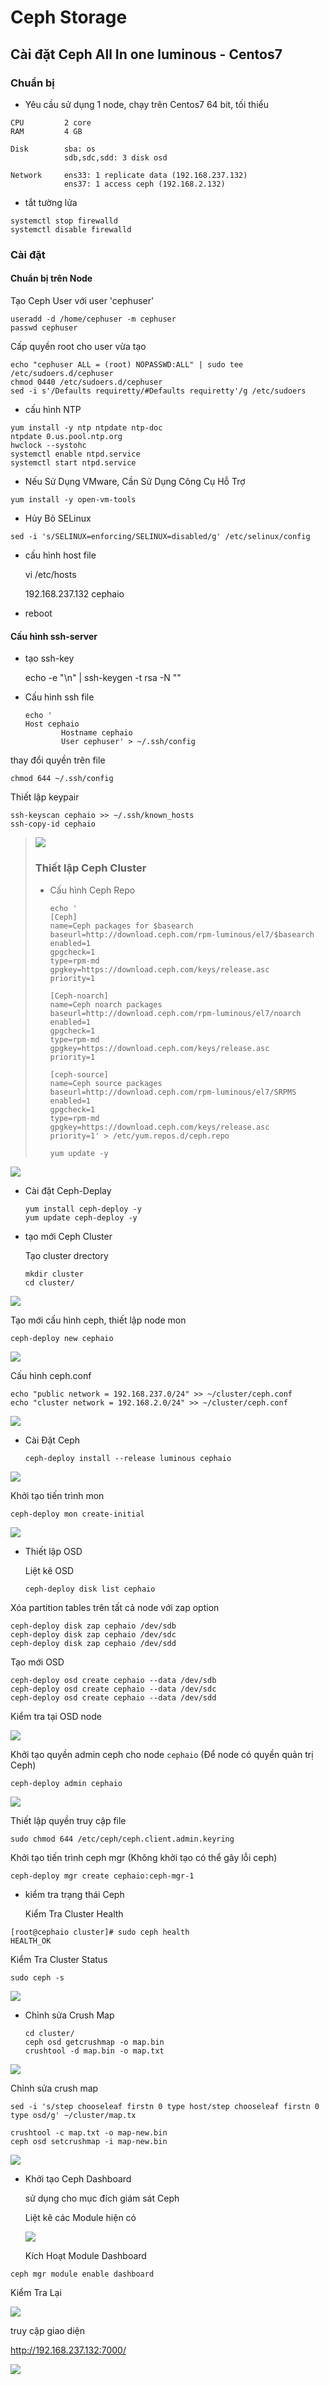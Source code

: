 # Ceph Storage

## Cài đặt Ceph All In one luminous - Centos7

### Chuẩn bị

- Yêu cầu sử dụng 1 node, chạy trên Centos7 64 bit, tối thiểu

```
CPU         2 core
RAM         4 GB

Disk        sba: os
            sdb,sdc,sdd: 3 disk osd

Network     ens33: 1 replicate data (192.168.237.132)
            ens37: 1 access ceph (192.168.2.132)
```

- tắt tường lửa

```
systemctl stop firewalld
systemctl disable firewalld
```

### Cài đặt

#### Chuẩn bị trên  Node

Tạo Ceph User với user 'cephuser'

``` 
useradd -d /home/cephuser -m cephuser
passwd cephuser
```

Cấp quyền root cho user vừa tạo

```
echo "cephuser ALL = (root) NOPASSWD:ALL" | sudo tee /etc/sudoers.d/cephuser
chmod 0440 /etc/sudoers.d/cephuser
sed -i s'/Defaults requiretty/#Defaults requiretty'/g /etc/sudoers
```

- cấu hình NTP

```
yum install -y ntp ntpdate ntp-doc
ntpdate 0.us.pool.ntp.org
hwclock --systohc
systemctl enable ntpd.service
systemctl start ntpd.service
```

- Nếu Sử Dụng VMware, Cần Sử Dụng Công Cụ Hỗ Trợ

```
yum install -y open-vm-tools
```

- Hủy Bỏ SELinux

```
sed -i 's/SELINUX=enforcing/SELINUX=disabled/g' /etc/selinux/config
```

- cấu hình host file 

  vi /etc/hosts

  192.168.237.132  cephaio

- reboot

#### Cấu hình ssh-server

- tạo ssh-key

  echo -e "\n" | ssh-keygen -t rsa -N ""

- Cấu hình ssh file

  ```
  echo '
  Host cephaio
          Hostname cephaio
          User cephuser' > ~/.ssh/config
  ```

thay đổi quyền trên file

```
chmod 644 ~/.ssh/config
```

Thiết lập keypair

```
ssh-keyscan cephaio >> ~/.ssh/known_hosts
ssh-copy-id cephaio
```

> ![](./Image/1.png)
>
> ### Thiết lập Ceph Cluster
>
> - Cấu hình Ceph Repo
>
>   ```
>   echo '
>   [Ceph]
>   name=Ceph packages for $basearch
>   baseurl=http://download.ceph.com/rpm-luminous/el7/$basearch
>   enabled=1
>   gpgcheck=1
>   type=rpm-md
>   gpgkey=https://download.ceph.com/keys/release.asc
>   priority=1
>   
>   [Ceph-noarch]
>   name=Ceph noarch packages
>   baseurl=http://download.ceph.com/rpm-luminous/el7/noarch
>   enabled=1
>   gpgcheck=1
>   type=rpm-md
>   gpgkey=https://download.ceph.com/keys/release.asc
>   priority=1
>   
>   [ceph-source]
>   name=Ceph source packages
>   baseurl=http://download.ceph.com/rpm-luminous/el7/SRPMS
>   enabled=1
>   gpgcheck=1
>   type=rpm-md
>   gpgkey=https://download.ceph.com/keys/release.asc
>   priority=1' > /etc/yum.repos.d/ceph.repo
>   
>   yum update -y 
>   ```

![](Image/2.png)

- Cài đặt Ceph-Deplay

  ```
  yum install ceph-deploy -y
  yum update ceph-deploy -y 
  ```

- tạo mới Ceph Cluster

  Tạo cluster drectory

  ```
  mkdir cluster
  cd cluster/
  ```

![](./Image/3.png)

Tạo mới cấu hình ceph, thiết lập node mon

```
ceph-deploy new cephaio
```

![](./Image/4.png)

Cấu hình ceph.conf

```
echo "public network = 192.168.237.0/24" >> ~/cluster/ceph.conf
echo "cluster network = 192.168.2.0/24" >> ~/cluster/ceph.conf
```

![](./Image/5.png)

- Cài Đặt Ceph

  ```
  ceph-deploy install --release luminous cephaio
  ```

![](./Image/6.png)



Khởi tạo tiến trình mon

```
ceph-deploy mon create-initial
```

![](./Image/7.png)

- Thiết lập OSD

  Liệt kê OSD

  ```
  ceph-deploy disk list cephaio
  ```

Xóa partition tables trên tất cả node với zap option

```
ceph-deploy disk zap cephaio /dev/sdb
ceph-deploy disk zap cephaio /dev/sdc
ceph-deploy disk zap cephaio /dev/sdd
```

Tạo mới OSD

```
ceph-deploy osd create cephaio --data /dev/sdb
ceph-deploy osd create cephaio --data /dev/sdc
ceph-deploy osd create cephaio --data /dev/sdd
```

Kiểm tra tại OSD node

![](./Image/8.png)

Khởi tạo quyền admin ceph cho node `cephaio` (Để node có quyền quản trị Ceph)

```
ceph-deploy admin cephaio
```

![](./image/9.png)

Thiết lập quyền truy cập file

```
sudo chmod 644 /etc/ceph/ceph.client.admin.keyring
```

Khởi tạo tiến trình ceph mgr (Không khởi tạo có thể gây lỗi ceph)

```
ceph-deploy mgr create cephaio:ceph-mgr-1
```

- kiểm tra trạng thái Ceph

  Kiểm Tra Cluster Health

```
[root@cephaio cluster]# sudo ceph health
HEALTH_OK

```

 Kiểm Tra Cluster Status

```
sudo ceph -s
```

![](./image/10.png)

- Chỉnh sửa Crush Map

  ```
  cd cluster/
  ceph osd getcrushmap -o map.bin
  crushtool -d map.bin -o map.txt
  ```

![](./image/11.png)

Chỉnh sửa crush map

```
sed -i 's/step chooseleaf firstn 0 type host/step chooseleaf firstn 0 type osd/g' ~/cluster/map.tx
```

```
crushtool -c map.txt -o map-new.bin
ceph osd setcrushmap -i map-new.bin
```

![](./Image/12.png)

- Khởi tạo Ceph Dashboard

  sử dụng cho mục đích giám sát Ceph

  Liệt kê các Module hiện có

  ![](./Image/13.png)

  Kích Hoạt Module Dashboard

```
ceph mgr module enable dashboard
```

 Kiểm Tra Lại

![](./Image/14.png)

truy cập giao diện 

http://192.168.237.132:7000/

![](./Image/15.png)